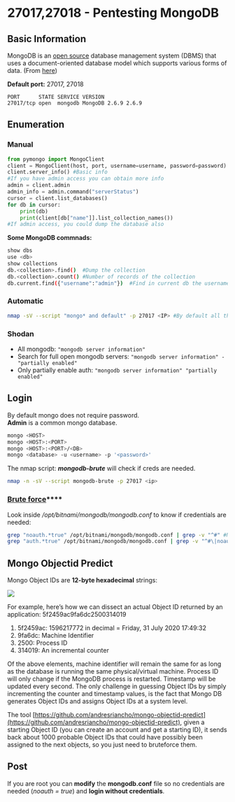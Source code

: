 # 27017,27018 - Pentesting MongoDB

## Basic Information

MongoDB is an [open source](https://whatis.techtarget.com/definition/open-source) database management system \(DBMS\) that uses a document-oriented database model which supports various forms of data. \(From [here](https://searchdatamanagement.techtarget.com/definition/MongoDB)\)

**Default port:** 27017, 27018

```text
PORT      STATE SERVICE VERSION
27017/tcp open  mongodb MongoDB 2.6.9 2.6.9
```

## Enumeration

### Manual

```python
from pymongo import MongoClient
client = MongoClient(host, port, username=username, password=password)
client.server_info() #Basic info
#If you have admin access you can obtain more info
admin = client.admin
admin_info = admin.command("serverStatus")
cursor = client.list_databases()
for db in cursor:
    print(db)
    print(client[db["name"]].list_collection_names())
#If admin access, you could dump the database also
```

**Some MongoDB commnads:**

```bash
show dbs
use <db>
show collections
db.<collection>.find()  #Dump the collection
db.<collection>.count() #Number of records of the collection
db.current.find({"username":"admin"})  #Find in current db the username admin
```

### Automatic

```bash
nmap -sV --script "mongo* and default" -p 27017 <IP> #By default all the nmap mongo enumerate scripts are used
```

### Shodan

* All mongodb: `"mongodb server information"`
* Search for full open mongodb servers: `"mongodb server information" -"partially enabled"`
* Only partially enable auth: `"mongodb server information" "partially enabled"`

## Login

By default mongo does not require password.  
**Admin** is a common mongo database.

```bash
mongo <HOST>
mongo <HOST>:<PORT>
mongo <HOST>:<PORT>/<DB>
mongo <database> -u <username> -p '<password>'
```

The nmap script: _**mongodb-brute**_ will check if creds are needed.

```bash
nmap -n -sV --script mongodb-brute -p 27017 <ip>
```

### [**Brute force**](../brute-force.md#mongo)\*\*\*\*

Look inside _/opt/bitnami/mongodb/mongodb.conf_ to know if credentials are needed:

```bash
grep "noauth.*true" /opt/bitnami/mongodb/mongodb.conf | grep -v "^#" #Not needed
grep "auth.*true" /opt/bitnami/mongodb/mongodb.conf | grep -v "^#\|noauth" #Not needed
```

## Mongo Objectid Predict

Mongo Object IDs are **12-byte hexadecimal** strings:

![](../.gitbook/assets/id-and-objectids-in-mongodb.png)

For example, here’s how we can dissect an actual Object ID returned by an application: 5f2459ac9fa6dc2500314019

1. 5f2459ac: 1596217772 in decimal = Friday, 31 July 2020 17:49:32
2. 9fa6dc: Machine Identifier
3. 2500: Process ID
4. 314019: An incremental counter

Of the above elements, machine identifier will remain the same for as long as the database is running the same physical/virtual machine. Process ID will only change if the MongoDB process is restarted. Timestamp will be updated every second. The only challenge in guessing Object IDs by simply incrementing the counter and timestamp values, is the fact that Mongo DB generates Object IDs and assigns Object IDs at a system level.

The tool [https://github.com/andresriancho/mongo-objectid-predict](https://github.com/andresriancho/mongo-objectid-predict), given a starting Object ID \(you can create an account and get a starting ID\), it sends back about 1000 probable Object IDs that could have possibly been assigned to the next objects, so you just need to bruteforce them.

## Post

If you are root you can **modify** the **mongodb.conf** file so no credentials are needed \(_noauth = true_\) and **login without credentials**.


